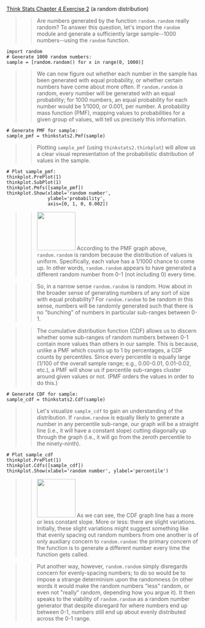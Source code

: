 [Think Stats Chapter 4 Exercise 2](http://greenteapress.com/thinkstats2/html/thinkstats2005.html#toc41) (a random distribution)

>> Are numbers generated by the function `random.random` really random? To answer this question, let's import the `random` module and generate a sufficiently large sample--1000 numbers--using the `random` function. 
```
import random
# Generate 1000 random numbers:
sample = [random.random() for x in range(0, 1000)]
```
>> We can now figure out whether each number in the sample has been generated with equal probability, or whether certain numbers have come about more often. If `random.random` *is* random, every number will be generated with an equal probability; for 1000 numbers, an equal probability for each number would be 1/1000, or 0.001, per number. A probability mass function (PMF), mapping values to probabilities for a given group of values, will tell us precisely this information.
```
# Generate PMF for sample:
sample_pmf = thinkstats2.Pmf(sample)
```
>> Plotting `sample_pmf` (using `thinkstats2.thinkplot`) will allow us a clear visual representation of the probabilistic distribution of values in the sample.
```
# Plot sample_pmf:
thinkplot.PrePlot(1)
thinkplot.SubPlot(1)
thinkplot.Pmfs([sample_pmf])
thinkplot.Show(xlabel='random number',
               ylabel='probability',
               axis=[0, 1, 0, 0.002])
```
>> <a href="https://github.com/bellentuck/dsp/commit/ab6acdb0c5c688c482a9c9d0a80d20756e261eea?diff=unified"><img src="img/thinkstats_random_numbers_pmf.png" style="width: 100px;" target="_blank"></a>
>> According to the PMF graph above, `random.random` is random because the distribution of values is uniform. Specifically, each value has a 1/1000 chance to come up. In other words, `random.random` appears to have generated a different random number from 0-1 (not including 0) every time.

>> So, in a narrow sense `random.random` is random. How about in the broader sense of generating numbers of any sort of size with equal probability? For `random.random` to be random in this sense, numbers will be randomly generated such that there is no "bunching" of numbers in particular sub-ranges between 0-1. 

>> The cumulative distribution function (CDF) allows us to discern whether some sub-ranges of random numbers between 0-1 contain more values than others in our sample. This is because, unlike a PMF which counts up to 1 by percentages, a CDF counts by percentiles. Since every percentile is equally large (1/100 of the overall sample range; e.g., 0.00-0.01, 0.01-0.02, etc.), a PMF will show us if percentile sub-ranges cluster around given values or not. (PMF orders the values in order to do this.)
```
# Generate CDF for sample:
sample_cdf = thinkstats2.Cdf(sample)
```
>> Let's visualize `sample_cdf` to gain an understanding of the distribution. If `random.random` is equally likely to generate a number in any percentile sub-range, our graph will be a straight line (i.e., it will have a constant slope) cutting diagonally up through the graph (i.e., it will go from the zeroth percentile to the ninety-ninth).
```
# Plot sample_cdf
thinkplot.PrePlot(1)
thinkplot.Cdfs([sample_cdf])
thinkplot.Show(xlabel='random number', ylabel='percentile')
```
>> <a href="https://github.com/bellentuck/dsp/commit/ab6acdb0c5c688c482a9c9d0a80d20756e261eea?diff=unified"><img src="img/thinkstats_random_numbers_cdf.png" style="width: 100px;" target="_blank"></a>
>> As we can see, the CDF graph line has a more or less constant slope. More or less: there are slight variations. Initially, these slight variations might suggest something like that evenly spacing out random numbers from one another is of only auxiliary concern to `random.random`: the primary concern of the function is to generate a different number every time the function gets called.

>> Put another way, however, `random.random` simply disregards concern for evenly-spacing numbers; to do so would be to impose a strange determinism upon the randomness (in other words it would make the random numbers "less" random, or even not "really" random, depending how you argue it). It then speaks to the viability of `random.random` as a random number generator that despite disregard for where numbers end up between 0-1, numbers still end up about evenly distributed across the 0-1 range.